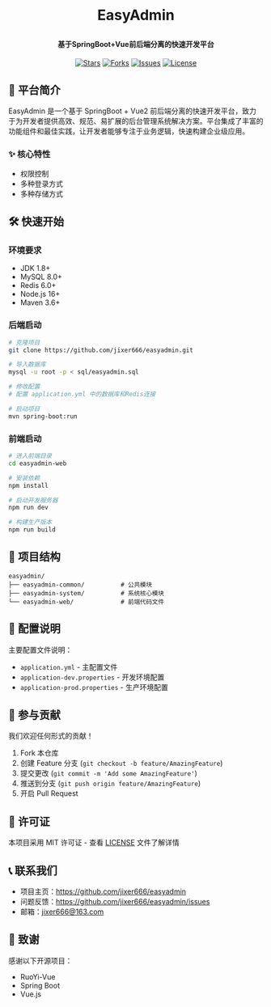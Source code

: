 <h1 align="center" style="margin: 30px 0 30px; font-weight: bold;">EasyAdmin</h1>

<h4 align="center">基于SpringBoot+Vue前后端分离的快速开发平台</h4>

<p align="center">
	<a href="https://github.com/jixer666/easyadmin/stargazers"><img src="https://img.shields.io/github/stars/jixer666/quickpost?style=social" alt="Stars"></a>
	<a href="https://github.com/jixer666/easyadmin/forks"><img src="https://img.shields.io/github/forks/jixer666/quickpost?style=social" alt="Forks"></a>
	<a href="https://github.com/jixer666/easyadmin/issues"><img src="https://img.shields.io/github/issues/jixer666/quickpost" alt="Issues"></a>
	<a href="https://github.com/jixer666/easyadmin/blob/main/LICENSE"><img src="https://img.shields.io/github/license/jixer666/quickpost" alt="License"></a>
</p>

## 🌟 平台简介

EasyAdmin 是一个基于 SpringBoot + Vue2 前后端分离的快速开发平台，致力于为开发者提供高效、规范、易扩展的后台管理系统解决方案。平台集成了丰富的功能组件和最佳实践，让开发者能够专注于业务逻辑，快速构建企业级应用。

### ✨ 核心特性

- 权限控制
- 多种登录方式
- 多种存储方式


## 🛠️ 快速开始

### 环境要求
- JDK 1.8+
- MySQL 8.0+
- Redis 6.0+
- Node.js 16+
- Maven 3.6+

### 后端启动
```bash
# 克隆项目
git clone https://github.com/jixer666/easyadmin.git

# 导入数据库
mysql -u root -p < sql/easyadmin.sql

# 修改配置
# 配置 application.yml 中的数据库和Redis连接

# 启动项目
mvn spring-boot:run
```

### 前端启动
```bash
# 进入前端目录
cd easyadmin-web

# 安装依赖
npm install

# 启动开发服务器
npm run dev

# 构建生产版本
npm run build
```

## 📁 项目结构

```
easyadmin/
├── easyadmin-common/          # 公共模块
├── easyadmin-system/          # 系统核心模块
└── easyadmin-web/             # 前端代码文件
```

## 🔧 配置说明

主要配置文件说明：
- `application.yml` - 主配置文件
- `application-dev.properties` - 开发环境配置
- `application-prod.properties` - 生产环境配置

## 🤝 参与贡献

我们欢迎任何形式的贡献！

1. Fork 本仓库
2. 创建 Feature 分支 (`git checkout -b feature/AmazingFeature`)
3. 提交更改 (`git commit -m 'Add some AmazingFeature'`)
4. 推送到分支 (`git push origin feature/AmazingFeature`)
5. 开启 Pull Request

## 📄 许可证

本项目采用 MIT 许可证 - 查看 [LICENSE](LICENSE) 文件了解详情

## 📞 联系我们

- 项目主页：https://github.com/jixer666/easyadmin
- 问题反馈：https://github.com/jixer666/easyadmin/issues
- 邮箱：jixer666@163.com

## 🙏 致谢

感谢以下开源项目：
- RuoYi-Vue
- Spring Boot
- Vue.js
